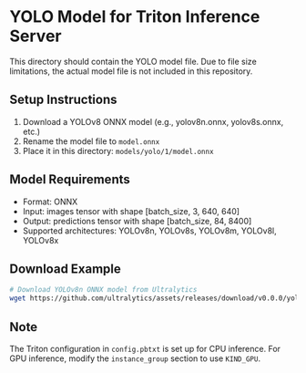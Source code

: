 # YOLO Model for Triton Inference Server

This directory should contain the YOLO model file. Due to file size limitations, the actual model file is not included in this repository.

## Setup Instructions

1. Download a YOLOv8 ONNX model (e.g., yolov8n.onnx, yolov8s.onnx, etc.)
2. Rename the model file to `model.onnx`
3. Place it in this directory: `models/yolo/1/model.onnx`

## Model Requirements

- Format: ONNX
- Input: images tensor with shape [batch_size, 3, 640, 640]
- Output: predictions tensor with shape [batch_size, 84, 8400]
- Supported architectures: YOLOv8n, YOLOv8s, YOLOv8m, YOLOv8l, YOLOv8x

## Download Example

```bash
# Download YOLOv8n ONNX model from Ultralytics
wget https://github.com/ultralytics/assets/releases/download/v0.0.0/yolov8n.onnx -O models/yolo/1/model.onnx
```

## Note

The Triton configuration in `config.pbtxt` is set up for CPU inference. For GPU inference, modify the `instance_group` section to use `KIND_GPU`.